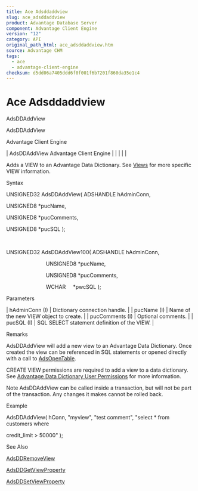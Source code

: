 ```yaml
---
title: Ace Adsddaddview
slug: ace_adsddaddview
product: Advantage Database Server
component: Advantage Client Engine
version: "12"
category: API
original_path_html: ace_adsddaddview.htm
source: Advantage CHM
tags:
  - ace
  - advantage-client-engine
checksum: d5dd06a7405ddd6f0f001f6b7201f860da35e1c4
---
```


# Ace Adsddaddview

AdsDDAddView

AdsDDAddView

Advantage Client Engine

| AdsDDAddView  Advantage Client Engine |  |  |  |  |

Adds a VIEW to an Advantage Data Dictionary. See [Views](master_views.md) for more specific VIEW information.

Syntax

UNSIGNED32 AdsDDAddView( ADSHANDLE hAdminConn,

UNSIGNED8 \*pucName,

UNSIGNED8 \*pucComments,

UNSIGNED8 \*pucSQL );

 

UNSIGNED32 AdsDDAddView100( ADSHANDLE hAdminConn,

                           UNSIGNED8 \*pucName,

                           UNSIGNED8 \*pucComments,

                           WCHAR     \*pwcSQL );

Parameters

| hAdminConn (I) | Dictionary connection handle. |
| pucName (I) | Name of the new VIEW object to create. |
| pucComments (I) | Optional comments. |
| pucSQL (I) | SQL SELECT statement definition of the VIEW. |

Remarks

AdsDDAddView will add a new view to an Advantage Data Dictionary. Once created the view can be referenced in SQL statements or opened directly with a call to [AdsOpenTable](ace_adsopentable.md).

CREATE VIEW permissions are required to add a view to a data dictionary. See [Advantage Data Dictionary User Permissions](master_advantage_data_dictionary_user_permissions.md) for more information.

Note AdsDDAddView can be called inside a transaction, but will not be part of the transaction. Any changes it makes cannot be rolled back.

Example

AdsDDAddView( hConn, "myview", "test comment", "select \* from customers where

credit\_limit > 50000" );

See Also

[AdsDDRemoveView](ace_adsddremoveview.md)

[AdsDDGetViewProperty](ace_adsddgetviewproperty.md)

[AdsDDSetViewProperty](ace_adsddsetviewproperty.md)
